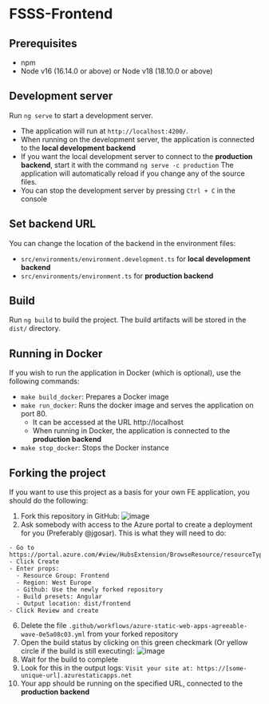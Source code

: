 # FSSS-Frontend

## Prerequisites
- npm
- Node v16 (16.14.0 or above) or Node v18 (18.10.0 or above)

## Development server
Run `ng serve` to start a development server.
- The application will run at `http://localhost:4200/`.
- When running on the development server, the application is connected to the **local development backend**
- If you want the local development server to connect to the **production backend**, start it with the command `ng serve -c production`
The application will automatically reload if you change any of the source files.
- You can stop the development server by pressing `Ctrl + C` in the console

## Set backend URL
You can change the location of the backend in the environment files:
- `src/environments/environment.development.ts` for **local development backend**
- `src/environments/environment.ts` for **production backend**

## Build
Run `ng build` to build the project. The build artifacts will be stored in the `dist/` directory.

## Running in Docker
If you wish to run the application in Docker (which is optional), use the following commands:
- `make build_docker`: Prepares a Docker image
- `make run_docker`: Runs the docker image and serves the application on port 80.
  - It can be accessed at the URL http://localhost
  - When running in Docker, the application is connected to the **production backend**
- `make stop_docker`: Stops the Docker instance

## Forking the project
If you want to use this project as a basis for your own FE application, you should do the following:
1. Fork this repository in GitHub:
![image](https://github.com/zem-fsss-2023/frontend/assets/36840705/15bee300-c7d5-4c2c-a878-c262df343664)
2. Ask somebody with access to the Azure portal to create a deployment for you (Preferably @jgosar). This is what they will need to do:
```
- Go to https://portal.azure.com/#view/HubsExtension/BrowseResource/resourceType/Microsoft.Web%2FStaticSites
- Click Create
- Enter props:
  - Resource Group: Frontend
  - Region: West Europe
  - Github: Use the newly forked repository
  - Build presets: Angular
  - Output location: dist/frontend
- Click Review and create
```
6. Delete the file `.github/workflows/azure-static-web-apps-agreeable-wave-0e5a08c03.yml` from your forked repository
7. Open the build status by clicking on this green checkmark (Or yellow circle if the build is still executing):
![image](https://github.com/zem-fsss-2023/frontend/assets/36840705/945551bb-b773-4d35-af51-0ea283261fe9)
9. Wait for the build to complete
10. Look for this in the output logs: `Visit your site at: https://[some-unique-url].azurestaticapps.net`
11. Your app should be running on the specified URL, connected to the **production backend**

